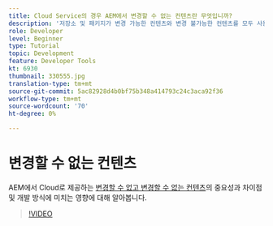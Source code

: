 ```yaml
---
title: Cloud Service의 경우 AEM에서 변경할 수 없는 컨텐츠란 무엇입니까?
description: '저장소 및 패키지가 변경 가능한 컨텐츠와 변경 불가능한 컨텐츠를 모두 사용하는 방법과 Cloud Service에서 중요한 이유를 살펴볼 수 있습니다. '
role: Developer
level: Beginner
type: Tutorial
topic: Development
feature: Developer Tools
kt: 6930
thumbnail: 330555.jpg
translation-type: tm+mt
source-git-commit: 5ac82928d4b0bf75b348a414793c24c3aca92f36
workflow-type: tm+mt
source-wordcount: '70'
ht-degree: 0%

---
```



# 변경할 수 없는 컨텐츠

AEM에서 Cloud로 제공하는 [변경할 수 없고 변경할 수 없는 컨텐츠](https://experienceleague.adobe.com/docs/experience-manager-cloud-service/implementing/developing/aem-project-content-package-structure.html)의 중요성과 차이점 및 개발 방식에 미치는 영향에 대해 알아봅니다.

>[!VIDEO](https://video.tv.adobe.com/v/330555/?quality=12&learn=on)